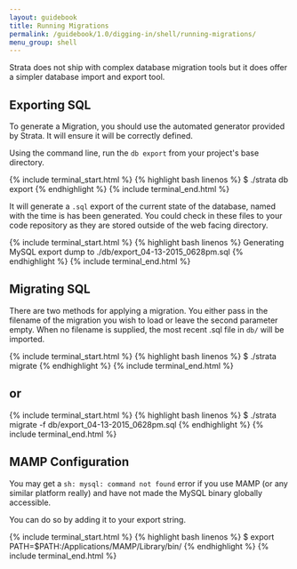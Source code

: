```yaml
---
layout: guidebook
title: Running Migrations
permalink: /guidebook/1.0/digging-in/shell/running-migrations/
menu_group: shell
---
```


Strata does not ship with complex database migration tools but it does offer a simpler database import and export tool.

## Exporting SQL

To generate a Migration, you should use the automated generator provided by Strata. It will ensure it will be correctly defined.

Using the command line, run the `db export` from your project's base directory.

{% include terminal_start.html %}
{% highlight bash linenos %}
$ ./strata db export
{% endhighlight %}
{% include terminal_end.html %}

It will generate a `.sql` export of the current state of the database, named with the time is has been generated. You could check in these files to your code repository as they are stored outside of the web facing directory.

{% include terminal_start.html %}
{% highlight bash linenos %}
Generating MySQL export dump to ./db/export_04-13-2015_0628pm.sql
{% endhighlight %}
{% include terminal_end.html %}

## Migrating SQL

There are two methods for applying a migration. You either pass in the filename of the migration you wish to load or leave the second parameter empty. When no filename is supplied, the most recent .sql file in `db/` will be imported.

{% include terminal_start.html %}
{% highlight bash linenos %}
$ ./strata migrate
{% endhighlight %}
{% include terminal_end.html %}

## or

{% include terminal_start.html %}
{% highlight bash linenos %}
$ ./strata migrate -f db/export_04-13-2015_0628pm.sql
{% endhighlight %}
{% include terminal_end.html %}

## MAMP Configuration

You may get a `sh: mysql: command not found` error if you use MAMP (or any similar platform really) and have not made the MySQL binary globally accessible.

You can do so by adding it to your export string.

{% include terminal_start.html %}
{% highlight bash linenos %}
$ export PATH=$PATH:/Applications/MAMP/Library/bin/
{% endhighlight %}
{% include terminal_end.html %}
